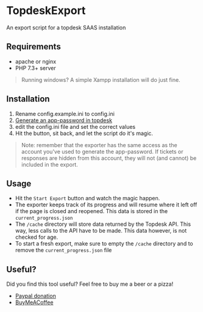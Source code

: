 # TopdeskExport
An export script for a topdesk SAAS installation

## Requirements
- apache or nginx
- PHP 7.3+ server

> Running windows? A simple Xampp installation will do just fine.

## Installation
1. Rename config.example.ini to config.ini
2. [Generate an app-password in topdesk](https://developers.topdesk.com/tutorial.html#show-collapse-usage-createAppPassword)
3. edit the config.ini file and set the correct values
4. Hit the button, sit back, and let the script do it's magic.

> Note: remember that the exporter has the same access as the account you've used to generate the app-password.
If tickets or responses are hidden from this account, they will not (and cannot) be included in the export.

## Usage
- Hit the `Start Export` button and watch the magic happen.
- The exporter keeps track of its progress and will resume where it left off if the page is closed and reopened. This data is stored in the `current_progress.json`
- The `/cache` directory will store data returned by the Topdesk API. This way, less calls to the API have to be made. This data however, is not checked for age.
- To start a fresh export, make sure to empty the `/cache` directory and to remove the `current_progress.json` file

## Useful?

Did you find this tool useful? Feel free to buy me a beer or a pizza!
- [Paypal donation](https://www.paypal.me/xorinzor)
- [BuyMeACoffee](https://www.buymeacoffee.com/xorinzor)